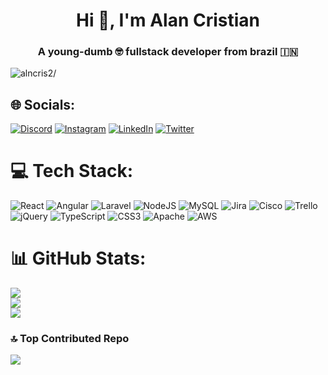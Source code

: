 <h1 align="center">Hi 👋, I'm Alan Cristian</h1>

<h3 align="center">A young-dumb 🤓 fullstack developer from brazil 🇮🇳</h3>
<p align="left"> <img src=https://visitcount.itsvg.in/api?id=alncris2&icon=0&color=10 alt=alncris2/> </p>


<!-- # 💫 About Me:
🔭 I’m currently working on<br>👯 I’m looking to collaborate on<br>🤝 I’m looking for help with<br>🌱 I’m currently learning<br>💬 Ask me about<br>⚡ Fun fact -->


## 🌐 Socials:
[![Discord](https://img.shields.io/badge/Discord-%237289DA.svg?logo=discord&logoColor=white)](https://discord.gg/alncris2) [![Instagram](https://img.shields.io/badge/Instagram-%23E4405F.svg?logo=Instagram&logoColor=white)](https://instagram.com/alncris2) [![LinkedIn](https://img.shields.io/badge/LinkedIn-%230077B5.svg?logo=linkedin&logoColor=white)](https://linkedin.com/in/alncris2) [![Twitter](https://img.shields.io/badge/Twitter-%231DA1F2.svg?logo=Twitter&logoColor=white)](https://twitter.com/alncris2) 

# 💻 Tech Stack:
![React](https://img.shields.io/badge/react-%2320232a.svg?style=flat&logo=react&logoColor=%2361DAFB) ![Angular](https://img.shields.io/badge/angular-%23DD0031.svg?style=flat&logo=angular&logoColor=white) ![Laravel](https://img.shields.io/badge/laravel-%23FF2D20.svg?style=flat&logo=laravel&logoColor=white) ![NodeJS](https://img.shields.io/badge/node.js-6DA55F?style=flat&logo=node.js&logoColor=white) ![MySQL](https://img.shields.io/badge/mysql-%2300000f.svg?style=flat&logo=mysql&logoColor=white) ![Jira](https://img.shields.io/badge/jira-%230A0FFF.svg?style=flat&logo=jira&logoColor=white) ![Cisco](https://img.shields.io/badge/cisco-%23049fd9.svg?style=flat&logo=cisco&logoColor=black) ![Trello](https://img.shields.io/badge/Trello-%23026AA7.svg?style=flat&logo=Trello&logoColor=white) ![jQuery](https://img.shields.io/badge/jquery-%230769AD.svg?style=flat&logo=jquery&logoColor=white) ![TypeScript](https://img.shields.io/badge/typescript-%23007ACC.svg?style=flat&logo=typescript&logoColor=white) ![CSS3](https://img.shields.io/badge/css3-%231572B6.svg?style=flat&logo=css3&logoColor=white) ![Apache](https://img.shields.io/badge/apache-%23D42029.svg?style=flat&logo=apache&logoColor=white) ![AWS](https://img.shields.io/badge/AWS-%23FF9900.svg?style=flat&logo=amazon-aws&logoColor=white)
# 📊 GitHub Stats:
![](https://github-readme-stats.vercel.app/api?username=alncris2&theme=dark&hide_border=false&include_all_commits=true&count_private=true)<br/>
![](https://github-readme-streak-stats.herokuapp.com/?user=alncris2&theme=dark&hide_border=false)<br/>
![](https://github-readme-stats.vercel.app/api/top-langs/?username=alncris2&theme=dark&hide_border=false&include_all_commits=true&count_private=true&layout=compact)

### 🔝 Top Contributed Repo
![](https://github-contributor-stats.vercel.app/api?username=alncris2&limit=5&theme=discord&combine_all_yearly_contributions=true)

